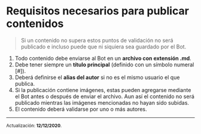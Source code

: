 # Requisitos necesarios para publicar contenidos

> Si un contenido no supera estos puntos de validación no será publicado e incluso puede que ni siquiera sea guardado por el Bot.

1.  Todo contenido debe enviarse al Bot en un **archivo con extensión .md**.
2.  Debe tener siempre un **título principal** (definido con un símbolo numeral [#]).
2.  Deberá definirse el **alias del autor** si no es el mismo usuario el que publica.
3.  Si la publicación contiene imágenes, estas pueden agregarse mediante el Bot antes o después de enviar el archivo. Aun así el contenido no será publicado mientras las imágenes mencionadas no hayan sido subidas.
4.  El contenido deberá validarse por uno o más autores.

---

<small>Actualización: **12/12/2020**.</small>
